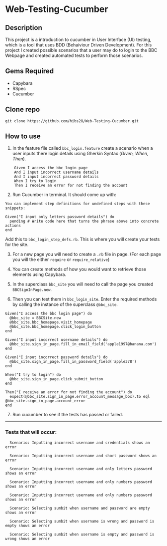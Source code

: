 # Web-Testing-Cucumber

## Description 
This project is a introduction to cucumber in User Interface (UI) testing, which is a tool that uses BDD (Behaiviour Driven Development). For this project I created possible scenarios that a user may do to login to the BBC Webpage and created automated tests to perform those scenarios.

## Gems Required
* Capybara
* RSpec
* Cucumber

## Clone repo 
`git clone https://github.com/hibs28/Web-Testing-Cucumber.git`

## How to use 
1. In the feature file called `bbc_login.feature` create a scenario when a user inputs there login details using Gherkin Syntax (*Given, When, Then*). 

```  Scenario: Inputting incorrect username and credentials shows an error
    Given I access the bbc login page
    And I input incorrect username details
    And I input incorrect password details
    When I try to login
    Then I receive an error for not finding the account

```
2. Run Cucumber in terminal. It should come up with:

```
You can implement step definitions for undefined steps with these snippets:

Given("I input only letters password details") do
  pending # Write code here that turns the phrase above into concrete actions
end
```
Add this to `bbc_login_step_defs.rb`. This is where you will create your tests for the site. 

3. For a new page you will need to create a `.rb` file in page. (For each page you will the either `require` or `require_relative`)

4. You can create methods of how you would want to retrieve those elements using Capybara. 

5. In the superclass `bbc_site` you will need to call the page you created ` BBCSignInPage.new`.

6. Then you can test them in `bbc_login_site`. Enter the required methods by calling the instance of the superclass `@bbc_site`. 

```
Given("I access the bbc login page") do
  @bbc_site = BBCSite.new
  @bbc_site.bbc_homepage.visit_homepage
  @bbc_site.bbc_homepage.click_login_button
end

Given("I input incorrect username details") do
  @bbc_site.sign_in_page.fill_in_email_field('apple1997@banana.com')
end

Given("I input incorrect password details") do
  @bbc_site.sign_in_page.fill_in_password_field('apple378')
end

When("I try to login") do
  @bbc_site.sign_in_page.click_submit_button  
end

Then("I receive an error for not finding the account") do
  expect(@bbc_site.sign_in_page.error_account_message_box).to eql @bbc_site.sign_in_page.account_error
end
```

7. Run cucumber to see if the tests has passed or failed. 

--------------------------------------------------------------------------------------------------------------------------

### Tests that will occur: 

```
  Scenario: Inputting incorrect username and credentials shows an error

  Scenario: Inputting incorrect username and short password shows an error

  Scenario: Inputting incorrect username and only letters password shows an error

  Scenario: Inputting incorrect username and only numbers password shows an error

  Scenario: Inputting incorrect username and only numbers password shows an error

  Scenario: Selecting sumbit when username and password are empty shows an error

  Scenario: Selecting sumbit when username is wrong and password is empty shows an error

  Scenario: Selecting sumbit when username is empty and password is wrong shows an error

```
